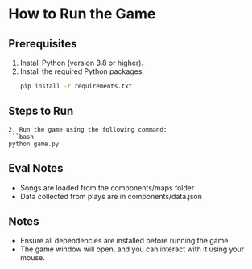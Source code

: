 # How to Run the Game

## Prerequisites
1. Install Python (version 3.8 or higher).
2. Install the required Python packages:
   ```bash
   pip install -r requirements.txt

   ```


## Steps to Run

   ```
2. Run the game using the following command:
   ```bash
   python game.py
   ```
## Eval Notes

- Songs are loaded from the components/maps folder
- Data collected from plays are in components/data.json 
## Notes
- Ensure all dependencies are installed before running the game.
- The game window will open, and you can interact with it using your mouse.
